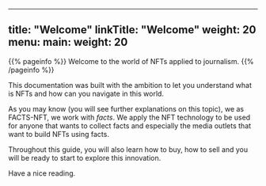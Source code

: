 
---
title: "Welcome"
linkTitle: "Welcome"
weight: 20
menu:
  main:
    weight: 20
---

{{% pageinfo %}}
Welcome to the world of NFTs applied to journalism. 
{{% /pageinfo %}}


This documentation was built with the ambition to let you understand what is NFTs and how can you navigate in this world.

As you may know (you will see further explanations on this topic), we as FACTS-NFT, we work with *facts*. We apply the NFT technology to be used for anyone that wants to collect facts and especially the media outlets that want to build NFTs using facts.

Throughout this guide, you will also learn how to buy, how to sell and you will be ready to start to explore this innovation.

Have a nice reading.

